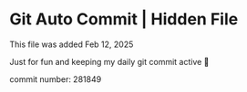 # Git Auto Commit | Hidden File

This file was added Feb 12, 2025

Just for fun and keeping my daily git commit active 🤪

commit number: 281849
